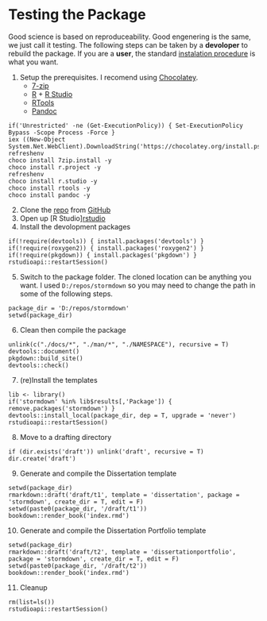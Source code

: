 # Testing the Package

Good science is based on reproduceability.
Good engenering is the same, we just call it testing.
The following steps can be taken by a **devoloper** to rebuild the package.
If you are a **user**, the standard [instalation procedure](./README.md) is what you want.

01. Setup the prerequisites.
    I recomend using [Chocolatey](https://chocolatey.org/install).
    * [7-zip](https://www.7-zip.org/)
    * [R](https://cran.r-project.org/bin/windows/base/) + [R Studio](https://www.rstudio.com/products/rstudio/download/)
    * [RTools](https://cran.r-project.org/bin/windows/Rtools/)
    * [Pandoc](https://pandoc.org)
```{ps1}
if('Unrestricted' -ne (Get-ExecutionPolicy)) { Set-ExecutionPolicy Bypass -Scope Process -Force }
iex ((New-Object System.Net.WebClient).DownloadString('https://chocolatey.org/install.ps1'))
refreshenv
choco install 7zip.install -y
choco install r.project -y
refreshenv
choco install r.studio -y
choco install rtools -y
choco install pandoc -y
```
02. Clone the [repo](https://github.com/markanewman/stormdown) from [GitHub](https://github.com) 
03. Open up [R Studio][rstudio](https://www.rstudio.com/)
04. Install the devolopment packages
```{r}
if(!require(devtools)) { install.packages('devtools') }
if(!require(roxygen2)) { install.packages('roxygen2') }
if(!require(pkgdown)) { install.packages('pkgdown') }
rstudioapi::restartSession()
```
05. Switch to the package folder.
    The cloned location can be anything you want.
	I used `D:/repos/stormdown` so you may need to change the path in some of the following steps.
```{r}
package_dir = 'D:/repos/stormdown'
setwd(package_dir)
```
06. Clean then compile the package
```{r}
unlink(c("./docs/*", "./man/*", "./NAMESPACE"), recursive = T)
devtools::document()
pkgdown::build_site()
devtools::check()
```
07. (re)Install the templates
```{r}
lib <- library()
if('stormdown' %in% lib$results[,'Package']) { remove.packages('stormdown') }
devtools::install_local(package_dir, dep = T, upgrade = 'never')
rstudioapi::restartSession()
```
08. Move to a drafting directory
```{r}
if (dir.exists('draft')) unlink('draft', recursive = T)
dir.create('draft')
```
09. Generate and compile the Dissertation template
```{r}
setwd(package_dir)
rmarkdown::draft('draft/t1', template = 'dissertation', package = 'stormdown', create_dir = T, edit = F)
setwd(paste0(package_dir, '/draft/t1'))
bookdown::render_book('index.rmd')
```
10. Generate and compile the Dissertation Portfolio template
```{r}
setwd(package_dir)
rmarkdown::draft('draft/t2', template = 'dissertationportfolio', package = 'stormdown', create_dir = T, edit = F)
setwd(paste0(package_dir, '/draft/t2'))
bookdown::render_book('index.rmd')
```
11. Cleanup
```{r}
rm(list=ls())
rstudioapi::restartSession()
```
